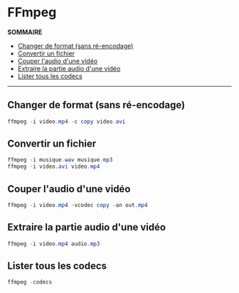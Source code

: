 # FFmpeg

**SOMMAIRE**
+ [Changer de format (sans ré-encodage)](#changer-de-format-sans-ré-encodage)
+ [Convertir un fichier](#convertir-un-fichier)
+ [Couper l'audio d'une vidéo](#couper-laudio-dune-vidéo)
+ [Extraire la partie audio d'une vidéo](#extraire-la-partie-audio-dune-vidéo)
+ [Lister tous les codecs](#lister-tous-les-codecs)

---

## Changer de format (sans ré-encodage)

```powershell
ffmpeg -i video.mp4 -c copy video.avi
```

## Convertir un fichier

```powershell
ffmpeg -i musique.wav musique.mp3
ffmpeg -i video.avi video.mp4
```

## Couper l'audio d'une vidéo

```powershell
ffmpeg -i video.mp4 -vcodec copy -an out.mp4
```

## Extraire la partie audio d'une vidéo

```powershell
ffmpeg -i video.mp4 audio.mp3
```

## Lister tous les codecs

```powershell
ffmpeg -codecs
```
